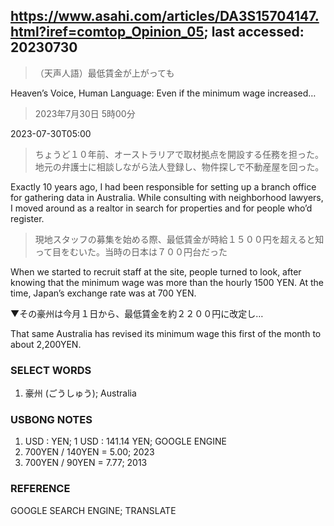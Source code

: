 ## https://www.asahi.com/articles/DA3S15704147.html?iref=comtop_Opinion_05; last accessed: 20230730

> （天声人語）最低賃金が上がっても

Heaven’s Voice, Human Language: Even if the minimum wage increased…

> 2023年7月30日 5時00分

2023-07-30T05:00

> ちょうど１０年前、オーストラリアで取材拠点を開設する任務を担った。地元の弁護士に相談しながら法人登録し、物件探しで不動産屋を回った。

Exactly 10 years ago, I had been responsible for setting up a branch office for gathering data in Australia. While consulting with neighborhood lawyers, I moved around as a realtor in search for properties and for people who’d register.

> 現地スタッフの募集を始める際、最低賃金が時給１５００円を超えると知って目をむいた。当時の日本は７００円台だった

When we started to recruit staff at the site, people turned to look, after knowing that the minimum wage was more than the hourly 1500 YEN. At the time, Japan’s exchange rate was at 700 YEN. 

▼その豪州は今月１日から、最低賃金を約２２００円に改定し…

That same Australia has revised its minimum wage this first of the month to about 2,200YEN.

### SELECT WORDS

1. 豪州 (ごうしゅう); Australia

### USBONG NOTES

1. USD : YEN; 1 USD : 141.14 YEN; GOOGLE ENGINE
2. 700YEN / 140YEN = 5.00; 2023
3. 700YEN / 90YEN = 7.77; 2013

### REFERENCE

GOOGLE SEARCH ENGINE; TRANSLATE
